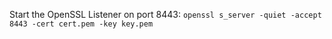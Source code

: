 Start the OpenSSL Listener on port 8443:
`openssl s_server -quiet -accept 8443 -cert cert.pem -key key.pem`


